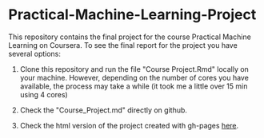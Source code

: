 # Practical-Machine-Learning-Project
This repository contains the final project for the course Practical Machine Learning on Coursera.
To see the final report for the project you have several options:

1. Clone this repository and run the file "Course Project.Rmd" locally on your machine. However, depending on the number of cores you have available, the process may take a while (it took me a little over 15 min using 4 cores) 

2. Check the "Course_Project.md" directly on github.
 
3. Check the html version of the project created with gh-pages [here](http://sebasj23.github.io/Practical-Machine-Learning-Project/Course_Project.html).
